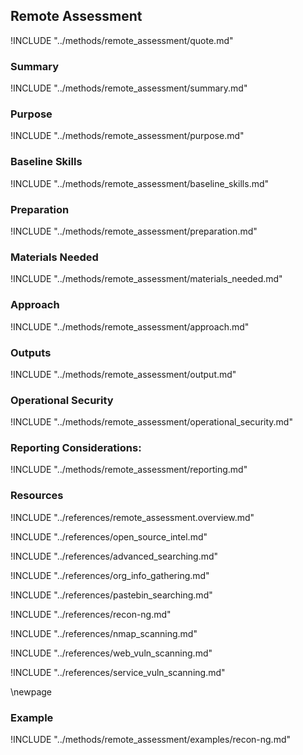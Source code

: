 ## Remote Assessment

!INCLUDE "../methods/remote_assessment/quote.md"

### Summary

!INCLUDE "../methods/remote_assessment/summary.md"

### Purpose

!INCLUDE "../methods/remote_assessment/purpose.md"

### Baseline Skills

!INCLUDE "../methods/remote_assessment/baseline_skills.md"

### Preparation

!INCLUDE "../methods/remote_assessment/preparation.md"

### Materials Needed

!INCLUDE "../methods/remote_assessment/materials_needed.md"

### Approach

!INCLUDE "../methods/remote_assessment/approach.md"

### Outputs

!INCLUDE "../methods/remote_assessment/output.md"

### Operational Security

!INCLUDE "../methods/remote_assessment/operational_security.md"

### Reporting Considerations:

!INCLUDE "../methods/remote_assessment/reporting.md"

### Resources

!INCLUDE "../references/remote_assessment.overview.md"

!INCLUDE "../references/open_source_intel.md"

!INCLUDE "../references/advanced_searching.md"

!INCLUDE "../references/org_info_gathering.md"

!INCLUDE "../references/pastebin_searching.md"

!INCLUDE "../references/recon-ng.md"

!INCLUDE "../references/nmap_scanning.md"

!INCLUDE "../references/web_vuln_scanning.md"

!INCLUDE "../references/service_vuln_scanning.md"

\newpage

### Example

!INCLUDE "../methods/remote_assessment/examples/recon-ng.md"
